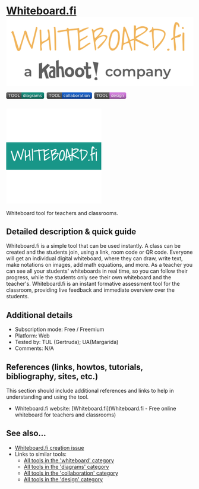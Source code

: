 # [Whiteboard.fi](https://www.whiteboard.fi/)  [<img src="images/whiteboard.png" align="bottom">](https://github.com/e-CLOSE/Toolbox/issues?q=label%3A01_TOOL+label%3Awhiteboard) [<img src="images/diagrams.png" align="bottom">](https://github.com/e-CLOSE/Toolbox/issues?q=label%3A01_TOOL+label%3Adiagrams) [<img src="images/collaboration.png" align="bottom">](https://github.com/e-CLOSE/Toolbox/issues?q=label%3A01_TOOL+label%3Acollaboration) [<img src="images/design.png" align="bottom">](https://github.com/e-CLOSE/Toolbox/issues?q=label%3A01_TOOL+label%3Adesign)

![logo_whiteboard](images/Whiteboard.png)

Whiteboard tool for teachers and classrooms.


## Detailed description & quick guide

Whiteboard.fi is a simple tool that can be used instantly. A class can be created and the students join, using a link, room code or QR code. Everyone will get an individual digital whiteboard, where they can draw, write text, make notations on images, add math equations, and more. As a teacher you can see all your students' whiteboards in real time, so you can follow their progress, while the students only see their own whiteboard and the teacher's. Whiteboard.fi is an instant formative assessment tool for the classroom, providing live feedback and immediate overview over the students.


## Additional details

- Subscription mode: Free / Freemium
- Platform: Web
- Tested by: TUL (Gertruda); UA(Margarida)
- Comments: N/A


## References (links, howtos, tutorials, bibliography, sites, etc.)

This section should include additional references and links to help in
understanding and using the tool.

- Whiteboard.fi website: [Whiteboard.fi](Whiteboard.fi - Free online whiteboard for teachers and classrooms)


## See also...

- [Whiteboard.fi creation issue](https://github.com/e-CLOSE/Toolbox/issues/115)
- Links to similar tools:
  - [All tools in the 'whiteboard' category](https://github.com/e-CLOSE/Toolbox/issues?q=label%3A01_TOOL+label%3Awhiteboard)
  - [All tools in the 'diagrams' category](https://github.com/e-CLOSE/Toolbox/issues?q=label%3A01_TOOL+label%3Adiagrams)
  - [All tools in the 'collaboration' category](https://github.com/e-CLOSE/Toolbox/issues?q=label%3A01_TOOL+label%3Acollaboration)
  - [All tools in the 'design' category](https://github.com/e-CLOSE/Toolbox/issues?q=label%3A01_TOOL+label%3Adesign)
